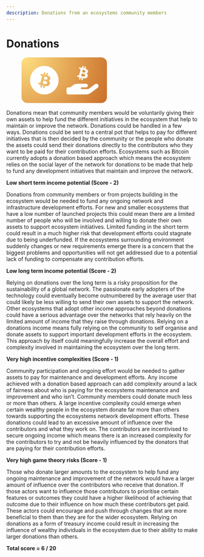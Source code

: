 ```yaml
---
description: Donations from an ecosystems community members
---
```


# Donations

<div align="left">

<figure><img src="../../.gitbook/assets/income-donations.png" alt="" width="225"><figcaption></figcaption></figure>

</div>

Donations mean that community members would be voluntarily giving their own assets to help fund the different initiatives in the ecosystem that help to maintain or improve the network. Donations could be handled in a few ways. Donations could be sent to a central pot that helps to pay for different initiatives that is then decided by the community or the people who donate the assets could send their donations directly to the contributors who they want to be paid for their contribution efforts. Ecosystems such as Bitcoin currently adopts a donation based approach which means the ecosystem relies on the social layer of the network for donations to be made that help to fund any development initiatives that maintain and improve the network.



**Low short term income potential (Score - 2)**

Donations from community members or from projects building in the ecosystem would be needed to fund any ongoing network and infrastructure development efforts. For new and smaller ecosystems that have a low number of launched projects this could mean there are a limited number of people who will be involved and willing to donate their own assets to support ecosystem initiatives. Limited funding in the short term could result in a much higher risk that development efforts could stagnate due to being underfunded. If the ecosystems surrounding environment suddenly changes or new requirements emerge there is a concern that the biggest problems and opportunities will not get addressed due to a potential lack of funding to compensate any contribution efforts.



**Low long term income potential (Score - 2)**

Relying on donations over the long term is a risky proposition for the sustainability of a global network. The passionate early adopters of the technology could eventually become outnumbered by the average user that could likely be less willing to send their own assets to support the network. Other ecosystems that adopt other income approaches beyond donations could have a serious advantage over the networks that rely heavily on the limited amount of income that they raise through donations. Relying on a donations income means fully relying on the community to self organise and donate assets to support important development efforts in the ecosystem. This approach by itself could meaningfully increase the overall effort and complexity involved in maintaining the ecosystem over the long term.



**Very high incentive complexities (Score - 1)**

Community participation and ongoing effort would be needed to gather assets to pay for maintenance and development efforts. Any income achieved with a donation based approach can add complexity around a lack of fairness about who is paying for the ecosystems maintenance and improvement and who isn’t. Community members could donate much less or more than others. A large incentive complexity could emerge when certain wealthy people in the ecosystem donate far more than others towards supporting the ecosystems network development efforts. These donations could lead to an excessive amount of influence over the contributors and what they work on. The contributors are incentivised to secure ongoing income which means there is an increased complexity for the contributors to try and not be heavily influenced by the donators that are paying for their contribution efforts.



**Very high game theory risks (Score - 1)**

Those who donate larger amounts to the ecosystem to help fund any ongoing maintenance and improvement of the network would have a larger amount of influence over the contributors who receive that donation. If those actors want to influence those contributors to prioritise certain features or outcomes they could have a higher likelihood of achieving that outcome due to their influence on how much these contributors get paid. These actors could encourage and push through changes that are more beneficial to them than they are for the wider ecosystem. Relying on donations as a form of treasury income could result in increasing the influence of wealthy individuals in the ecosystem due to their ability to make larger donations than others.



**Total score = 6 / 20**
